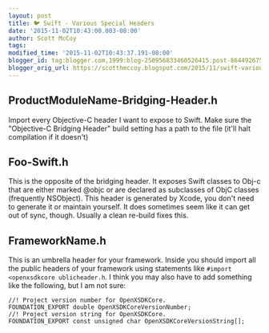 ```yaml
---
layout: post
title: 🐦 Swift - Various Special Headers
date: '2015-11-02T10:43:00.003-08:00'
author: Scott McCoy
tags: 
modified_time: '2015-11-02T10:43:37.191-08:00'
blogger_id: tag:blogger.com,1999:blog-250956833460526415.post-86449267551797869
blogger_orig_url: https://scotthmccoy.blogspot.com/2015/11/swift-various-special-headers.html
---
```


## ProductModuleName-Bridging-Header.h
Import every Objective-C header I want to expose to Swift. Make sure the "Objective-C Bridging Header" build setting has a path to the file (it'll halt compilation if it doesn't)
    
## Foo-Swift.h
This is the opposite of the bridging header. It exposes Swift classes to Obj-c that are either marked @objc or are declared as subclasses of ObjC classes (frequently NSObject). This header is generated by Xcode, you don't need to generate it or maintain yourself. It does sometimes seem like it can get out of sync, though. Usually a clean re-build fixes this.
    
## FrameworkName.h
This is an umbrella header for your framework. Inside you should import all the public headers of your framework using statements like `#import <openxsdkcore ublicheader.h`. I think you may also have to add something like the following, but I am not sure:

```
//! Project version number for OpenXSDKCore.
FOUNDATION_EXPORT double OpenXSDKCoreVersionNumber;
//! Project version string for OpenXSDKCore.
FOUNDATION_EXPORT const unsigned char OpenXSDKCoreVersionString[];
```
